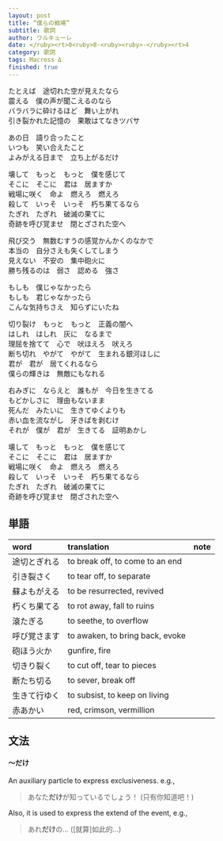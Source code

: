 ```yaml
---
layout: post
title: “僕らの戦場”
subtitle: 歌詞
author: ワルキューレ
date: </ruby><rt>0<ruby>8-<ruby><ruby>-</ruby><rt>4
category: 歌詞
tags: Macross Δ
finished: true
---
```


<p>
たとえば　途切れた空が見えたなら<br>
震える　僕の声が聞こえるのなら<br>
バラバラに砕けるほど　舞い上がれ <br>
引き裂かれた記憶の　<ruby>果敢</ruby><rt>はて</rt>なきツバサ<br>
</p><p>
あの日　語り合ったこと<br>
いつも　笑い合えたこと<br>
よみがえる日まで　立ち上がるだけ<br>
 </p><p>
壊して　もっと　もっと　僕を感じて<br>
そこに　そこに　君は　居ますか<br>
戦場に咲く　命よ　燃えろ　燃えろ<br>
殺して　いっそ　いっそ　朽ち果てるなら<br>
たぎれ　たぎれ　破滅の果てに<br>
奇跡を呼び覚ませ　<ruby>閉</ruby><rt>と</rt>ざされた空へ<br>
</p><p>
飛び交う　<ruby>無数</ruby><rt>むすう</rt>の<ruby>感覚</ruby><rt>かんかく</rt>のなかで<br>
本当の　自分さえも失くしてしまう<br>
見えない　不安の　集中砲火に<br>
勝ち残るのは　弱さ　認める　強さ<br>
</p><p>
もしも　僕じゃなかったら<br>
もしも　君じゃなかったら<br>
こんな気持ちさえ　知らずにいたね<br>
  </p><p>
切り裂け　もっと　もっと　正義の闇へ<br>
はしれ　はしれ　灰に　なるまで<br>
理屈を捨てて　心で　<ruby>吠</ruby><rt>ほ</rt>えろ　吠えろ<br>
断ち切れ　やがて　やがて　生まれる<ruby>銀河</ruby><rt>ほし</rt>に<br>
君が　君が　居てくれるなら<br>
僕らの輝きは　無敵にもなれる<br>
</p><p>
<ruby>右</ruby><rt>みぎ</rt>に　ならえと　誰もが　今日を生きてる<br>
もどかしさに　理由もないまま<br>
死んだ　みたいに　生きてゆくよりも<br>
赤い血を<ruby>流</ruby><rt>なが</rt>し　<ruby>牙</ruby><rt>きば</rt>を<ruby>剥</ruby><rt>む</rt>け<br>
それが　僕が　君が　生きてる　<ruby>証明</ruby><rt>あかし</rt><br>
</p><p>
壊して　もっと　もっと　僕を感じて<br>
そこに　そこに　君は　居ますか<br>
戦場に咲く　命よ　燃えろ　燃えろ<br>
殺して　いっそ　いっそ　朽ち果てるなら<br>
たぎれ　たぎれ　破滅の果てに<br>
奇跡を呼び覚ませ　閉ざされた空へ<br>
</p>

## 単語
	
|  word       |          translation            |       note        |        
:-----------  | :------------------------------ | ----------------- |
<ruby>途切</ruby><rt>とぎ</rt>れる | to break off, to come to an end ||
引き<ruby>裂</ruby><rt>さ</rt>く　 | to tear off, to separate        ||
<ruby>蘇</ruby><rt>よもがえ</rt>る | to be resurrected, revived      ||
<ruby>朽</ruby><rt>く</rt>ち果てる | to rot away, fall to ruins      ||
<ruby>滾</ruby><rt>たぎ</rt>る    | to seethe, to overflow          || also written as 激る 
呼び<ruby>覚</ruby><rt>さ</rt>ます | to awaken, to bring back, evoke ||
<ruby>砲</ruby><rt>ほう</rt><ruby>火</ruby><rt>か</rt>| gunfire, fire ||
<ruby>切</ruby><rt>き</rt>り裂く   | to cut off, tear to pieces ||
<ruby>断</ruby><rt>た</rt>ち切る   | to sever, break off        ||
生きて<ruby>行</ruby><rt>ゆ</rt>く | to subsist, to keep on living   ||
<ruby>赤</ruby><rt>あか</rt>い    | red, crimson, vermillion || also written as 緋い, 紅い, 丹い, etc.



## 文法
#### 〜だけ
An auxiliary particle to express exclusiveness. e.g.,
> あなた**だけ**が知っているでしょう！
>  (只有你知道吧！)

Also, it is used to express the extend of the event, e.g.,
> あれ**だけ**の...
>  ([就算]如此的…)

